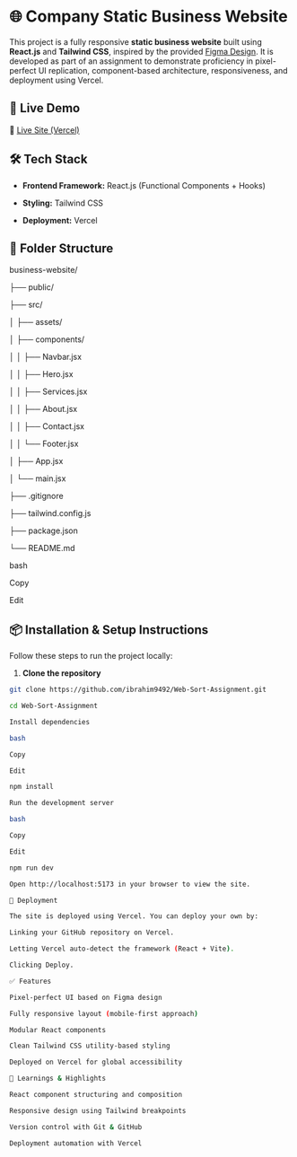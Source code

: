 # 🌐 Company Static Business Website

This project is a fully responsive **static business website** built using **React.js** and **Tailwind CSS**, inspired by the provided [Figma Design](https://www.figma.com/design/CimoPqIE8mKQncuE5wAm0u/tutorial?node-id=1-2&t=Ongjb8tq3e2jlY7j-1). It is developed as part of an assignment to demonstrate proficiency in pixel-perfect UI replication, component-based architecture, responsiveness, and deployment using Vercel.

## 🚀 Live Demo

🔗 [Live Site (Vercel)](https://web-sort-assignment-ibrahims-projects-04dcd899.vercel.app/)

## 🛠️ Tech Stack

- **Frontend Framework:** React.js (Functional Components + Hooks)
  
- **Styling:** Tailwind CSS
  
- **Deployment:** Vercel

## 📁 Folder Structure

business-website/

├── public/

├── src/

│ ├── assets/

│ ├── components/

│ │ ├── Navbar.jsx

│ │ ├── Hero.jsx

│ │ ├── Services.jsx

│ │ ├── About.jsx

│ │ ├── Contact.jsx

│ │ └── Footer.jsx

│ ├── App.jsx

│ └── main.jsx

├── .gitignore

├── tailwind.config.js

├── package.json

└── README.md

bash

Copy

Edit

## 📦 Installation & Setup Instructions

Follow these steps to run the project locally:

1. **Clone the repository**

```bash
git clone https://github.com/ibrahim9492/Web-Sort-Assignment.git

cd Web-Sort-Assignment

Install dependencies

bash

Copy

Edit

npm install

Run the development server

bash

Copy

Edit

npm run dev

Open http://localhost:5173 in your browser to view the site.

🚢 Deployment

The site is deployed using Vercel. You can deploy your own by:

Linking your GitHub repository on Vercel.

Letting Vercel auto-detect the framework (React + Vite).

Clicking Deploy.

✅ Features

Pixel-perfect UI based on Figma design

Fully responsive layout (mobile-first approach)

Modular React components

Clean Tailwind CSS utility-based styling

Deployed on Vercel for global accessibility

📌 Learnings & Highlights

React component structuring and composition

Responsive design using Tailwind breakpoints

Version control with Git & GitHub

Deployment automation with Vercel
